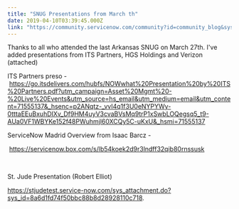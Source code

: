 ```yaml
---
title: "SNUG Presentations from March th"
date: 2019-04-10T03:39:45.000Z
link: "https://community.servicenow.com/community?id=community_blog&sys_id=47881d50dbb4b308feb1a851ca96190c"
---
```

<p>Thanks to all who attended the last Arkansas SNUG on March 27th. I&#39;ve added presentations from ITS Partners, HGS Holdings and Verizon (attached)</p>
<p>ITS Partners preso - <a href="https://go.itsdelivers.com/hubfs/NOWwhat%20Presentation%20by%20ITS%20Partners.pdf?utm_campaign&#61;Asset%20Mgmt%20-%20Live%20Events&amp;utm_source&#61;hs_email&amp;utm_medium&#61;email&amp;utm_content&#61;71555137&amp;_hsenc&#61;p2ANqtz-_vvI4q1f3U0eNYPYWy-0tttaEEuBxuhDIXv_Df9HM4uyV3cvaBVsMq9trP1xSwbLOQegsq5_t9-AUa0VF1WBYKe152f48PWuhmjl60XCQy5C-uKxU&amp;_hsmi&#61;71555137" rel="nofollow">https://go.itsdelivers.com/hubfs/NOWwhat%20Presentation%20by%20ITS%20Partners.pdf?utm_campaign&#61;Asset%20Mgmt%20-%20Live%20Events&amp;utm_source&#61;hs_email&amp;utm_medium&#61;email&amp;utm_content&#61;71555137&amp;_hsenc&#61;p2ANqtz-_vvI4q1f3U0eNYPYWy-0tttaEEuBxuhDIXv_Df9HM4uyV3cvaBVsMq9trP1xSwbLOQegsq5_t9-AUa0VF1WBYKe152f48PWuhmjl60XCQy5C-uKxU&amp;_hsmi&#61;71555137</a></p>
<p>ServiceNow Madrid Overview from Isaac Barcz - </p>
<p> <a href="https://servicenow.box.com/s/lb54koek2d9r3lndff32qib80rnssusk" rel="nofollow">https://servicenow.box.com/s/lb54koek2d9r3lndff32qib80rnssusk</a></p>
<p><strong> </strong></p>
<p>St. Jude Presentation (Robert Elliot)</p>
<p><a href="https://stjudetest.service-now.com/sys_attachment.do?sys_id&#61;8a6d1fd74f50bbc88b8d28928110c718" rel="nofollow">https://stjudetest.service-now.com/sys_attachment.do?sys_id&#61;8a6d1fd74f50bbc88b8d28928110c718</a>. </p>
<p> </p>